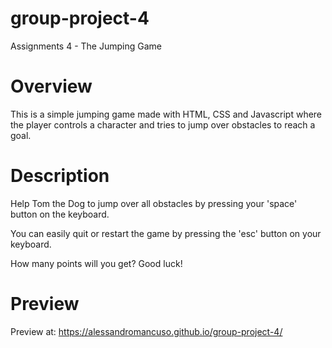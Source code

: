 # group-project-4
Assignments 4 - The Jumping Game

# Overview
This is a simple jumping game made with HTML, CSS and Javascript where the player controls a character and tries to jump over obstacles to reach a goal.

# Description
Help Tom the Dog to jump over all obstacles by pressing your 'space' button on the keyboard.

You can easily quit or restart the game by pressing the 'esc' button on your keyboard.

How many points will you get? Good luck!

# Preview 
Preview at: https://alessandromancuso.github.io/group-project-4/
